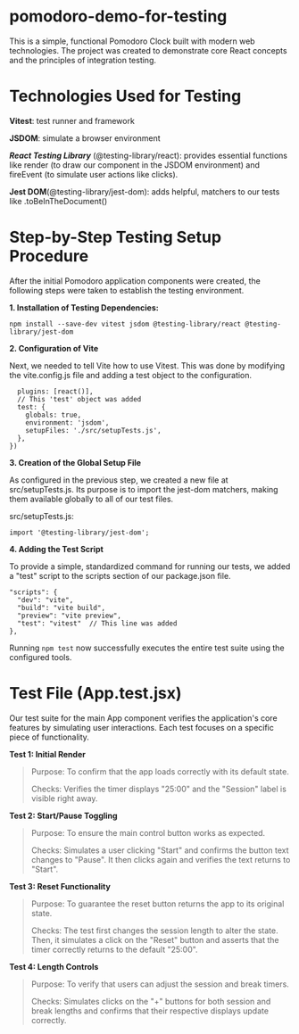 # pomodoro-demo-for-testing
This is a simple, functional Pomodoro Clock built with modern web technologies. The project was created to demonstrate core React concepts and the principles of integration testing.

# Technologies Used for Testing

**Vitest**: test runner and framework

**JSDOM**: simulate a browser environment

***React Testing Library*** (@testing-library/react): provides essential functions like render (to draw our component in the JSDOM environment) and fireEvent (to simulate user actions like clicks).

**Jest DOM**(@testing-library/jest-dom): adds helpful, matchers to our tests like .toBeInTheDocument()

# Step-by-Step Testing Setup Procedure
After the initial Pomodoro application components were created, the following steps were taken to establish the testing environment.

**1. Installation of Testing Dependencies:**

```
npm install --save-dev vitest jsdom @testing-library/react @testing-library/jest-dom
```

**2. Configuration of Vite**

Next, we needed to tell Vite how to use Vitest. This was done by modifying the vite.config.js file and adding a test object to the configuration.


```export default defineConfig({
  plugins: [react()],
  // This 'test' object was added
  test: {
    globals: true,
    environment: 'jsdom',
    setupFiles: './src/setupTests.js',
  },
})
```


**3. Creation of the Global Setup File**

As configured in the previous step, we created a new file at src/setupTests.js. Its  purpose is to import the jest-dom matchers, making them available globally to all of our test files.

src/setupTests.js:
```
import '@testing-library/jest-dom';
```

**4. Adding the Test Script**

To provide a simple, standardized command for running our tests, we added a "test" script to the scripts section of our package.json file.

```
"scripts": {
  "dev": "vite",
  "build": "vite build",
  "preview": "vite preview",
  "test": "vitest"  // This line was added
},
```

Running ```npm test``` now successfully executes the entire test suite using the configured tools.

# Test File (App.test.jsx)
Our test suite for the main App component verifies the application's core features by simulating user interactions. Each test focuses on a specific piece of functionality.

**Test 1: Initial Render**

> Purpose: To confirm that the app loads correctly with its default state.
> 
> Checks: Verifies the timer displays "25:00" and the "Session" label is visible right away.

**Test 2: Start/Pause Toggling**

> Purpose: To ensure the main control button works as expected.
> 
> Checks: Simulates a user clicking "Start" and confirms the button text changes to "Pause". It then clicks again and verifies the text returns to "Start".

**Test 3: Reset Functionality**

> Purpose: To guarantee the reset button returns the app to its original state.
> 
> Checks: The test first changes the session length to alter the state. Then, it simulates a click on the "Reset" button and asserts that the timer correctly returns to the default "25:00".

**Test 4: Length Controls**

> Purpose: To verify that users can adjust the session and break timers.
> 
> Checks: Simulates clicks on the "+" buttons for both session and break lengths and confirms that their respective displays update correctly.
